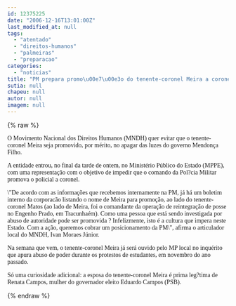 ```yaml
---
id: 12375225
date: "2006-12-16T13:01:00Z"
last_modified_at: null
tags:
  - "atentado"
  - "direitos-humanos"
  - "palmeiras"
  - "preparacao"
categories:
  - "noticias"
title: "PM prepara promo\u00e7\u00e3o do tenente-coronel Meira a coronel, por m\u00e9rito. Movimento dos Direitos Humanos tenta barrar"
sutia: null
chapeu: null
autor: null
imagem: null
---
```

{% raw %}
<p><P><FONT face=Verdana>O Movimento Nacional dos Direitos Humanos (MNDH) quer evitar que o tenente-coronel Meira seja promovido, por mérito, no apagar das luzes do governo Mendonça Filho.</FONT></P></p>
<p><P><FONT face=Verdana>A entidade entrou, no final da tarde de ontem, no Ministério Público do Estado (MPPE), com uma representação com o objetivo de impedir que o comando da Pol?cia Militar promova o policial a coronel.</FONT></P></p>
<p><P><FONT face=Verdana>\"De acordo com as informações que recebemos internamente na PM, já há um boletim interno da corporacão listando o nome de Meira para promoção, ao lado do tenente-coronel Matos (ao lado de Meira, foi o comandante da operação de reintegração de posse no Engenho Prado, em Tracunhaém). Como uma pessoa que está sendo investigada por abuso de autoridade pode ser promovida ? Infelizmente, isto é a cultura que impera neste Estado. Com a ação, queremos cobrar um posicionamento da PM\", afirma o articulador local do MNDH, Ivan Moraes Júnior.</FONT></P></p>
<p><P><FONT face=Verdana>Na semana que vem, o tenente-coronel Meira já será ouvido pelo MP local no inquérito que apura abuso de poder durante os protestos de estudantes, em novembro do ano passado.</FONT></P></p>
<p><P><FONT face=Verdana>Só uma curiosidade adicional: a esposa do tenente-coronel Meira é prima leg?tima de Renata Campos, mulher do governador eleito Eduardo Campos (PSB).</FONT></P> </p>
{% endraw %}
